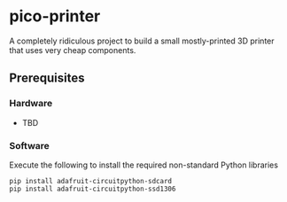 # pico-printer
A completely ridiculous project to build a small mostly-printed 3D printer that uses very cheap components.

## Prerequisites

### Hardware

- TBD

### Software

Execute the following to install the required non-standard Python libraries

```
pip install adafruit-circuitpython-sdcard
pip install adafruit-circuitpython-ssd1306
```
